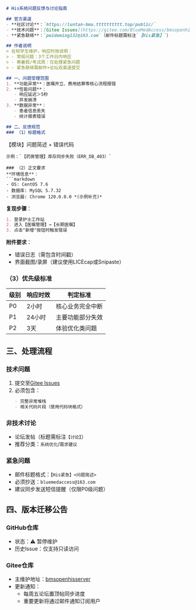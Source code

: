 ```md
# His系统问题反馈与讨论指南

## 官方渠道
- **社区讨论**：`https://luntan-bma.tttttttttt.top/public/`  
- **技术问题**：[Gitee Issues](https://gitee.com/BlueMedAccess/bmsopenhisserver/issues)
- **紧急联络**：`peideming132@163.com`（邮件标题需标注`【His紧急】`）

## 作者说明
> 在校学生维护，响应时效说明：
> - 常规问题：3个工作日内响应
> - 寒暑假/考试周：仅处理紧急问题
> - 紧急联络需邮件+论坛双渠道提交

## 一、问题受理范围
1. **功能异常**：医嘱开立、费用结算等核心流程报错
2. **性能问题**：
   - 响应延迟＞5秒
   - 并发崩溃
3. **数据异常**：
   - 患者信息丢失
   - 统计报表错误

## 二、反馈规范
### （1）标题格式
```
【模块】问题简述 + 错误代码
```
示例：`【药房管理】库存同步失败（ERR_DB_403）`

### （2）正文要求
**环境信息**：
```markdown
- OS: CentOS 7.6
- 数据库: MySQL 5.7.32
- 浏览器: Chrome 120.0.0.0 *(示例补充)*
```

**复现步骤**：
```markdown
1. 登录护士工作站
2. 进入【医嘱管理】→【长期医嘱】
3. 点击"新增"按钮时触发错误
```

**附件要求**：
- 错误日志（需包含时间戳）
- 界面截图/录屏（建议使用LICEcap或Snipaste）

### （3）优先级标准
| 级别 | 响应时效 | 判定标准                  |
|------|----------|---------------------------|
| P0   | 2小时    | 核心业务完全中断          |
| P1   | 24小时   | 主要功能部分失效          |
| P2   | 3天      | 体验优化类问题            |

## 三、处理流程
### 技术问题
1. 提交至[Gitee Issues](https://gitee.com/BlueMedAccess/bmsopenhisserver/issues)
2. 必须包含：
   ```markdown
   - 完整异常堆栈
   - 相关代码片段（使用代码块格式）
   ```

### 非技术讨论
- 论坛发帖（标题需标注`【讨论】`）
- 推荐分类：`系统优化`/`需求建议`

### 紧急问题
- 邮件标题格式：`【His紧急】<问题简述>`
- 必须抄送：`bluemedaccess@163.com`
- 建议同步发送短信提醒（仅限P0级问题）

## 四、版本迁移公告
### GitHub仓库
- 状态：⚠️ 暂停维护
- 历史Issue：仅支持只读访问

### Gitee仓库
- 主维护地址：[bmsopenhisserver](https://gitee.com/BlueMedAccess/bmsopenhisserver)
- 更新通知：
  - 每周五论坛置顶帖同步进度
  - 重要更新将通过邮件通知订阅用户
